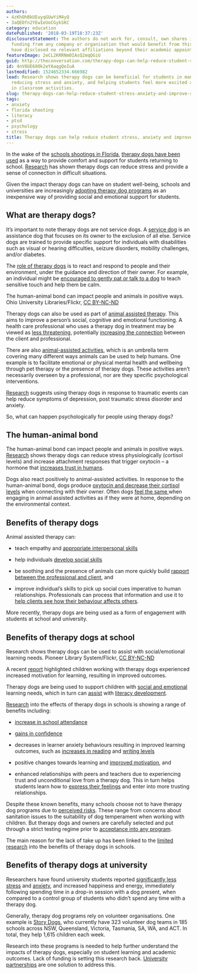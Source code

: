 ```yaml
---
authors:
- 4zKhOhBkUEuyqGUwYiM4yQ
- 3aQEDfn2YEwIeUoCGykSKC
category: education
datePublished: '2018-03-19T18:37:23Z'
disclosureStatement: The authors do not work for, consult, own shares in or receive
  funding from any company or organisation that would benefit from this article, and
  have disclosed no relevant affiliations beyond their academic appointment.
featureImage: 2eCL2KRRNm0IAsQ2mqQGiU
guid: http://theconversation.com/therapy-dogs-can-help-reduce-student-stress-anxiety-and-improve-school-attendance-93073
id: 4nV8UE68Ok2eYAaqgQeIuA
lastmodified: 1524652334.666982
lead: Research shows therapy dogs can be beneficial for students in many ways including
  reducing stress and anxiety, and helping students feel more excited about participating
  in classroom activities.
slug: therapy-dogs-can-help-reduce-student-stress-anxiety-and-improve-school-attendance
tags:
- anxiety
- florida shooting
- literacy
- ptsd
- psychology
- stress
title: Therapy dogs can help reduce student stress, anxiety and improve school attendance
---
```

In the wake of the [schools shootings in Florida](http://time.com/5158678/what-to-know-about-the-active-shooter-situation-at-florida-high-school/), [therapy dogs have been used](https://nypost.com/2018/02/28/therapy-dogs-help-students-cope-at-florida-massacre-school/) as a way to provide comfort and support for students returning to school. [Research](https://www.ncbi.nlm.nih.gov/pmc/articles/PMC3408111/) has shown therapy dogs can reduce stress and provide a sense of connection in difficult situations. 

Given the impact therapy dogs can have on student well-being, schools and universities are increasingly [adopting therapy dog programs](https://webspm.com/articles/2017/06/14/therapy-dogs.aspx?admgarea=onlinearticles) as an inexpensive way of providing social and emotional support for students. 


## What are therapy dogs?

It’s important to note therapy dogs are not service dogs. A [service dog](https://www.ada.gov/service_animals_2010.htm) is an assistance dog that focuses on its owner to the exclusion of all else. Service dogs are trained to provide specific support for individuals with disabilities such as visual or hearing difficulties, seizure disorders, mobility challenges, and/or diabetes.

The [role of therapy dogs](http://chp.org.au/wp-content/uploads/2017/09/Jess-Heerde-Exploring-the-use-of-Animal-Assisted-Interventions-with-homeless-young-people.pdf) is to react and respond to people and their environment, under the guidance and direction of their owner. For example, an individual might be [encouraged to gently pat or talk to a dog](https://books.google.com.au/books?id=xFclDgAAQBAJ&printsec=frontcover&dq=animal+assisted+therapy&hl=en&sa=X&ved=0ahUKEwie4_qY0u_ZAhVQhbwKHab2AvsQ6AEIMTAC#v=onepage&q=animal%20assisted%20therapy&f=false) to teach sensitive touch and help them be calm. 

The human-animal bond can impact people and animals in positive ways. Ohio University Libraries/Flickr, [CC BY-NC-ND](http://creativecommons.org/licenses/by-nc-nd/4.0/)

Therapy dogs can also be used as part of [animal assisted therapy](https://www.ncbi.nlm.nih.gov/pmc/articles/PMC4528099/). This aims to improve a person’s social, cognitive and emotional functioning. A health care professional who uses a therapy dog in treatment may be viewed as [less threatening](http://www.thepress.purdue.edu/titles/format/9781557530776), potentially [increasing the connection](https://books.google.com.au/books?id=xFclDgAAQBAJ&dq=example+of+animal+assisted+therapy&lr=) between the client and professional. 

There are also [animal-assisted activities](https://www.tandfonline.com/doi/abs/10.2752/175303707X207954), which is an umbrella term covering many different ways animals can be used to help humans. One example is to facilitate emotional or physical mental health and wellbeing through pet therapy or the presence of therapy dogs. These activities aren’t necessarily overseen by a professional, nor are they specific psychological interventions. 


[Research](https://www.ncbi.nlm.nih.gov/pmc/articles/PMC4528099/) suggests using therapy dogs in response to traumatic events can help reduce symptoms of depression, post traumatic stress disorder and anxiety.

So, what can happen psychologically for people using therapy dogs?

## The human-animal bond

The human-animal bond can impact people and animals in positive ways. [Research](https://www.ncbi.nlm.nih.gov/pmc/articles/PMC3408111/) shows therapy dogs can reduce stress physiologically (cortisol levels) and increase attachment responses that trigger oxytocin – a hormone that [increases trust in humans](https://www.nature.com/articles/nature03701). 

Dogs also react positively to animal-assisted activities. In response to the human-animal bond, dogs produce [oxytocin and decrease their cortisol levels](https://www.frontiersin.org/articles/10.3389/fpsyg.2017.01796/full) when connecting with their owner. Often dogs [feel the same ](https://www.sciencedirect.com/science/article/pii/S0168159114002068) when engaging in animal assisted activities as if they were at home, depending on the environmental context. 

## Benefits of therapy dogs

Animal assisted therapy can:

  * teach empathy and [appropriate interpersonal skills](http://raisingchildren.net.au/articles/animal-assisted_therapy_th.html/context/909)

  * help individuals [develop social skills](http://opensiuc.lib.siu.edu/cgi/viewcontent.cgi?article=1062&context=gs_rp)

  * be soothing and the presence of animals can more quickly build [rapport between the professional and client](https://books.google.com.au/books?id=xFclDgAAQBAJ&printsec=frontcover&dq=animal+assisted+therapy&hl=en&sa=X&ved=0ahUKEwie4_qY0u_ZAhVQhbwKHab2AvsQ6AEIMTAC#v=onepage&q=animal%20assisted%20therapy&f=false), and

  * improve individual’s skills to pick up social cues imperative to human relationships. Professionals can process that information and use it to [help clients see how their behaviour affects others](https://www.tandfonline.com/doi/abs/10.1080/08927936.2017.1311055).




More recently, therapy dogs are being used as a form of engagement with students at school and university. 

## Benefits of therapy dogs at school

Research shows therapy dogs can be used to assist with social/emotional learning needs. Pioneer Library System/Flickr, [CC BY-NC-ND](http://creativecommons.org/licenses/by-nc-nd/4.0/)

A recent [report](https://www.deltasociety.com.au/data/Delta_Report.pdf) highlighted children working with therapy dogs experienced increased motivation for learning, resulting in improved outcomes. 

Therapy dogs are being used to support children with [social and emotional](https://researchonline.jcu.edu.au/36786/6/36786%20Lloyd%20and%20Sorin%202014.pdf) learning needs, which in turn can [assist](http://www.deakin.edu.au/about-deakin/media-releases/articles/squirt-the-therapy-dog-helps-raise-childrens-literacy-levels) with [literacy development](https://www.ncbi.nlm.nih.gov/pmc/articles/PMC4868357/). 

[Research](https://researchonline.jcu.edu.au/36786/6/36786%20Lloyd%20and%20Sorin%202014.pdf) into the effects of therapy dogs in schools is showing a range of benefits including: 

  * [increase in school attendance](https://sophia.stkate.edu/cgi/viewcontent.cgi?referer=https://www.google.com.au/&httpsredir=1&article=1381&context=msw_papers)

  * [gains in confidence](https://digitalcommons.nl.edu/cgi/viewcontent.cgi?article=1032&context=diss)

  * decreases in learner anxiety behaviours resulting in improved learning outcomes, such as [increases in reading](http://www.australiandoglover.com/2017/03/story-dogs-program-improves-literacy.html) and [writing levels](https://www.deltasociety.com.au/data/Classroom_Canines_Research_report_2012.pdf)

  * positive changes towards learning and [improved motivation](https://fisherpub.sjfc.edu/cgi/viewcontent.cgi?referer=https://www.google.com.au/&httpsredir=1&article=1346&context=education_ETD_masters), and

  * enhanced relationships with peers and teachers due to experiencing trust and unconditional love from a therapy dog. This in turn helps students learn how to [express their feelings](https://fisherpub.sjfc.edu/cgi/viewcontent.cgi?article=1313&context=education_ETD_masters) and enter into more trusting relationships.




Despite these known benefits, many schools choose not to have therapy dog programs due to [perceived risks](https://rdw.rowan.edu/cgi/viewcontent.cgi?referer=https://www.google.com.au/&httpsredir=1&article=3443&context=etd). These range from concerns about sanitation issues to the suitability of dog temperament when working with children. But therapy dogs and owners are carefully selected and put through a strict testing regime prior to [acceptance into any program](https://www.facebook.com/storydogs/). 

The main reason for the lack of take up has been linked to the [limited research](https://www.ncbi.nlm.nih.gov/pmc/articles/PMC5551107/) into the benefits of therapy dogs in schools. 

## Benefits of therapy dogs at university

Researchers have found university students reported [significantly less stress](http://onlinelibrary.wiley.com/doi/10.1002/smi.2804/abstract;jsessionid=CC52C785605162A6D21A818B8DFAE2ED.f04t04) and [anxiety](http://onlinelibrary.wiley.com/doi/10.1111/ajsp.12166/full), and increased happiness and energy, immediately following spending time in a drop-in session with a dog present, when compared to a control group of students who didn’t spend any time with a therapy dog. 


Generally, therapy dog programs rely on volunteer organisations. One example is [Story Dogs](https://www.storydogs.org.au), who currently have 323 volunteer dog teams in 185 schools across NSW, Queensland, Victoria, Tasmania, SA, WA, and ACT. In total, they help 1,615 children each week. 

Research into these programs is needed to help further understand the impacts of therapy dogs, especially on student learning and academic outcomes. Lack of funding is setting this research back. [University partnerships](http://www.deakin.edu.au/about-deakin/media-releases/articles/squirt-the-therapy-dog-helps-raise-childrens-literacy-levels) are one solution to address this.